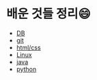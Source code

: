 # 배운 것들 정리:smile:
- <a href="https://github.com/coolzosel/study/tree/master/DB">DB</a><br>
- <a href="https://github.com/coolzosel/study/tree/master/Git">git</a><br>
- <a href="https://github.com/coolzosel/study/tree/master/html_N_CSS">html/css</a><br>
- <a href="https://github.com/coolzosel/study/tree/master/Linux">Linux</a><br>
- <a href="https://github.com/coolzosel/study/tree/master/Java">java</a><br>
- <a href="https://github.com/coolzosel/study/tree/master/python">python</a><br>
